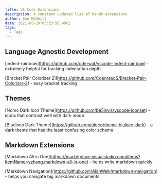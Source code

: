 ```yaml
---
title: VS Code Extensions
description: A constant updated list of handy extensions
author: Ben McNeill
date: 2021-08-20T05:23:50.496Z
tags:
  - Tags
---
```

## Language Agnostic Development

\[indent-rainbow](https://github.com/oderwat/vscode-indent-rainbow) - extreemly helpful for tracking indentation depth

\[Bracket Pair Colorizer 2](https://github.com/CoenraadS/Bracket-Pair-Colorizer-2) - easy bracket tracking

## Themes

\[Nomo Dark Icon Theme](https://github.com/be5invis/vscode-iconset) - icons that contrast well with dark mode

\[Blueloco Dark Theme](https://github.com/uloco/theme-bluloco-dark) - a dark theme that has the least confusing color scheme

## Markdown Extensions

\[Markdown All in One](https://marketplace.visualstudio.com/items?itemName=yzhang.markdown-all-in-one) - helps write markdown quickly

\[Markdown Navigation](https://github.com/AlanWalk/markdown-navigation) - helps you navigate big markdown documents